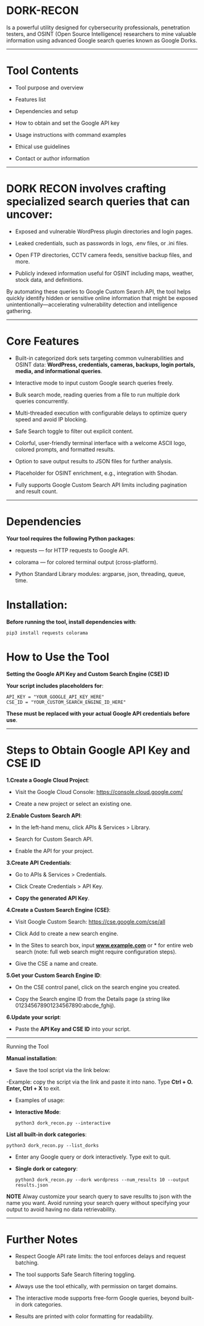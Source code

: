 # DORK-RECON

Is a powerful utility designed for cybersecurity professionals, penetration testers, and OSINT (Open Source Intelligence) researchers to mine valuable information using advanced Google search queries known as Google Dorks.

---


# Tool Contents

- Tool purpose and overview

- Features list

- Dependencies and setup

- How to obtain and set the Google API key

- Usage instructions with command examples 

- Ethical use guidelines

- Contact or author information


---

# DORK RECON involves crafting specialized search queries that can uncover:

- Exposed and vulnerable WordPress plugin directories and login pages.

- Leaked credentials, such as passwords in logs, .env files, or .ini files.

- Open FTP directories, CCTV camera feeds, sensitive backup files, and more.

- Publicly indexed information useful for OSINT including maps, weather, stock data, and definitions.

By automating these queries to Google Custom Search API, the tool helps quickly identify hidden or sensitive online information that might be exposed unintentionally—accelerating vulnerability detection and intelligence gathering.

---

# Core Features

- Built-in categorized dork sets targeting common vulnerabilities and OSINT data: **WordPress, credentials, cameras, backups, login portals, media, and informational queries**.

- Interactive mode to input custom Google search queries freely.

- Bulk search mode, reading queries from a file to run multiple dork queries concurrently.

- Multi-threaded execution with configurable delays to optimize query speed and avoid IP blocking.

- Safe Search toggle to filter out explicit content.

- Colorful, user-friendly terminal interface with a welcome ASCII logo, colored prompts, and formatted results.

- Option to save output results to JSON files for further analysis.

- Placeholder for OSINT enrichment, e.g., integration with Shodan.

- Fully supports Google Custom Search API limits including pagination and result count.



---

# Dependencies

**Your tool requires the following Python packages**:

- requests — for HTTP requests to Google API.

- colorama — for colored terminal output (cross-platform).

- Python Standard Library modules: argparse, json, threading, queue, time.

# Installation:

**Before running the tool, install dependencies with**:


    pip3 install requests colorama



# How to Use the Tool

**Setting the Google API Key and Custom Search Engine (CSE) ID**

**Your script includes placeholders for**:


    API_KEY = "YOUR_GOOGLE_API_KEY_HERE"
    CSE_ID = "YOUR_CUSTOM_SEARCH_ENGINE_ID_HERE"

**These must be replaced with your actual Google API credentials before use**.


---

# Steps to Obtain Google API Key and CSE ID

**1.Create a Google Cloud Project**:

- Visit the Google Cloud Console: https://console.cloud.google.com/

- Create a new project or select an existing one.


**2.Enable Custom Search API**:

- In the left-hand menu, click APIs & Services > Library.

- Search for Custom Search API.

- Enable the API for your project.

**3.Create API Credentials**:

- Go to APIs & Services > Credentials.

- Click Create Credentials > API Key.

- **Copy the generated API Key**.

 
**4.Create a Custom Search Engine (CSE)**:

- Visit Google Custom Search: https://cse.google.com/cse/all

 - Click Add to create a new search engine.

- In the Sites to search box, input **www.example.com** or * for entire web search (note: full web search might require configuration steps).

- Give the CSE a name and create.

**5.Get your Custom Search Engine ID**:

- On the CSE control panel, click on the search engine you created.

- Copy the Search engine ID from the Details page (a string like 012345678901234567890:abcde_fghij).

**6.Update your script**:

- Paste the **API Key and CSE ID** into your script.


---

Running the Tool

**Manual installation**: 

- Save the tool script via the link below:

-Example: copy the script via the link and paste it into nano. Type **Ctrl + O. Enter, Ctrl + X** to exit.

- Examples of usage:

- **Interactive Mode**:


      python3 dork_recon.py --interactive

**List all built-in dork categories**:


    python3 dork_recon.py --list_dorks
    

- Enter any Google query or dork interactively. Type exit to quit.


- **Single dork or category**:


      python3 dork_recon.py --dork wordpress --num_results 10 --output results.json

**NOTE** Alway customize your search query to save resullts to json with the name you want. Avoid running your search query without specifying your output to avoid having no data retrievability.


---

# Further Notes

- Respect Google API rate limits: the tool enforces delays and request batching.

- The tool supports Safe Search filtering toggling.

- Always use the tool ethically, with permission on target domains.

- The interactive mode supports free-form Google queries, beyond built-in dork categories.

- Results are printed with color formatting for readability.

